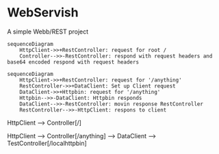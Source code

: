 # WebServish
A simple Webb/REST project

```mermaid
sequenceDiagram
    HttpClient->>+RestController: request for root / 
    Controller-->>-RestController: respond with request headers and base64 encoded respond with request headers 
```

```mermaid
sequenceDiagram
    HttpClient->>+RestController: request for '/anything'
    RestController->>+DataClient: Set up Client request
    DataClient->>+Httpbin: request for '/anything'
    Httpbin-->>-DataClient: Httpbin responds
    DataClient-->>-RestController: movin response RestController
    RestController-->>-HttpClient: respons to client
```


HttpClient --> Controller[/]

HttpClient --> Controller[/anything] --> DataClient --> TestController[/localhttpbin]
